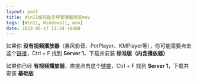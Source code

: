 ```yaml
---
layout: post
title: Win11如何在文件管理器预览mov
tags: [Win11, Windows11, mov]
date: 2023-05-17 13:34 +0800
---
```


如果你 **没有视频播放器**（暴风影音、PotPlayer、KMPlayer等），你可能需要点击这个[链接](https://codecguide.com/download_k-lite_codec_pack_standard.htm)，Ctrl + F 找到 **Server 1**，下载并安装 **标准版（内含播放器）**

如果你已经 **有视频播放器**，直接点击这个[链接](https://codecguide.com/download_k-lite_codec_pack_basic.htm)，Ctrl + F 找到 **Server 1**，下载并安装 **基础版**
